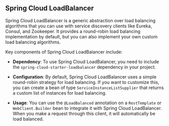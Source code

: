 ## Spring Cloud LoadBalancer

Spring Cloud LoadBalancer is a generic abstraction over load balancing algorithms that you can use with service discovery clients like Eureka, Consul, and Zookeeper. It provides a round-robin load balancing implementation by default, but you can also implement your own custom load balancing algorithms.

Key components of Spring Cloud LoadBalancer include:

- **Dependency**: To use Spring Cloud LoadBalancer, you need to include the `spring-cloud-starter-loadbalancer` dependency in your project.

- **Configuration**: By default, Spring Cloud LoadBalancer uses a simple round-robin strategy for load balancing. If you want to customize this, you can create a bean of type `ServiceInstanceListSupplier` that returns a custom list of instances for load balancing.

- **Usage**: You can use the `@LoadBalanced` annotation on a `RestTemplate` or `WebClient.Builder` bean to integrate it with Spring Cloud LoadBalancer. When you make a request through this client, it will automatically be load balanced.

